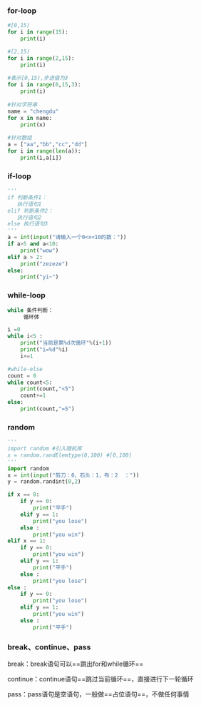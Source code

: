 ### for-loop

```python
#[0,15)
for i in range(15):
    print(i)

#[2,15)
for i in range(2,15):
    print(i)
    
#表示[0,15),步进值为3
for i in range(0,15,3):
    print(i)
    
#针对字符串
name = "chengdu"
for x in name:
    print(x)
    
#针对数组
a = ["aa","bb","cc","dd"]
for i in range(len(a)):
    print(i,a[i])
```

### if-loop

```python
'''
if 判断条件1：
   执行语句1
elif 判断条件2：
   执行语句2
else 执行语句3
'''
a = int(input("请输入一个0<x<10的数："))
if a>5 and a<10:
    print("wow")
elif a > 2:
    print("zezeze")
else:
    print("yi~")
```

### while-loop

```python
while 条件判断：
     循环体

i =0
while i<5 :
    print("当前是第%d次循环"%(i+1))
    print("i=%d"%i)
    i+=1

#while-else
count = 0
while count<5:
    print(count,"<5")
    count+=1
else:
    print(count,"=5")
```



### random

```python
'''
import random #引入随机库
x = random.randElemtype(0,100) #[0,100]
'''
import random
x = int(input("剪刀：0，石头：1，布：2  ："))
y = random.randint(0,2)

if x == 0:
    if y == 0:
        print("平手")
    elif y == 1:
        print("you lose")
    else :
        print("you win")
elif x == 1:
    if y == 0:
        print("you win")
    elif y == 1:
        print("平手")
    else :
        print("you lose")
else :
    if y == 0:
        print("you lose")
    elif y == 1:
        print("you win")
    else :
        print("平手")
```

### break、continue、pass

break：break语句可以==跳出for和while循环==

continue：continue语句==跳过当前循环==，直接进行下一轮循环

pass：pass语句是空语句，一般做==占位语句==，不做任何事情



